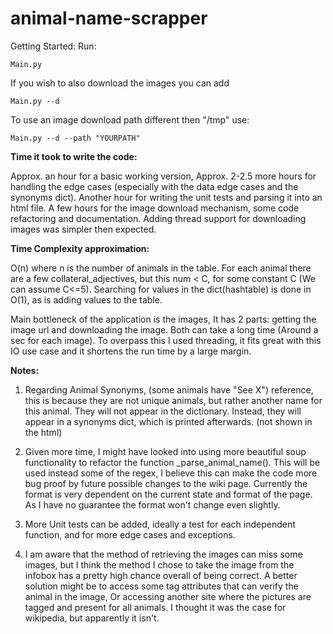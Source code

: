 # animal-name-scrapper
Getting Started:
Run:
```
Main.py
```
If you wish to also download the images you can add
```
Main.py --d
```

To use an image download path different then "/tmp" use:
```
Main.py --d --path "YOURPATH"
```

**Time it took to write the code:**

Approx. an hour for a basic working version, Approx. 2-2.5 more hours for handling the edge cases 
(especially with the data edge cases and the synonyms dict).
Another hour for writing the unit tests and parsing it into an html file.
A few hours for the image download mechanism, some code refactoring and documentation.
Adding thread support for downloading images was simpler then expected.

**Time Complexity approximation:**

O(n) where n is the number of animals in the table.
For each animal there are a few collateral_adjectives, but this num < C, for some constant C (We can assume C<=5).
Searching for values in the dict(hashtable) is done in O(1), as is adding values to the table.

Main bottleneck of the application is the images, It has 2 parts: getting the image url and downloading the image. 
Both can take a long time (Around a sec for each image). To overpass this I used threading, it fits great with this IO 
use case and it shortens the run time by a large margin.

**Notes:**

1. Regarding Animal Synonyms, (some animals have "See X") reference, this is because they are not unique animals,
but rather another name for this animal.  They will not appear in the dictionary.
Instead, they will appear in a synonyms dict, which is printed afterwards. (not shown in the html)

2. Given more time, I might have looked into using more beautiful soup functionality 
to refactor the function _parse_animal_name().
This will be used instead some of the regex, I believe this can make the code more bug proof by future possible 
changes to the wiki page. Currently the format is very dependent on the current state and format of the page.
As I have no guarantee the format won't change even slightly.

3. More Unit tests can be added, ideally a test for each independent function, and for more edge cases and exceptions.

4. I am aware that the method of retrieving the images can miss some images, 
but I think the method I chose to take the image from the infobox has a pretty high chance overall of being correct.
A better solution might be to access some tag attributes that can verify the animal in the image,
Or accessing another site where the pictures are tagged and present for all animals.
I thought it was the case for wikipedia, but apparently it isn't.

